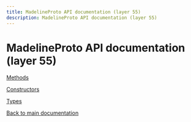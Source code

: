 ```yaml
---
title: MadelineProto API documentation (layer 55)
description: MadelineProto API documentation (layer 55)
---
```

# MadelineProto API documentation (layer 55)  

[Methods](methods/)

[Constructors](constructors/)

[Types](types/)


[Back to main documentation](..)
